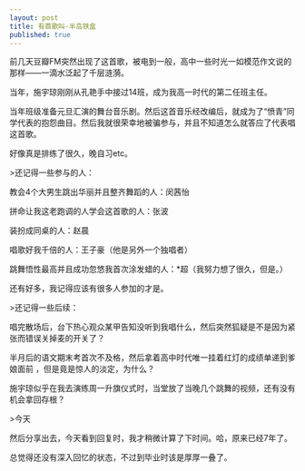 ```yaml
---
layout: post
title: 有首歌叫-半岛铁盒
published: true
---
```


前几天豆瓣FM突然出现了这首歌，被电到一般，高中一些时光一如模范作文说的那样——一滴水泛起了千层涟漪。

当年，施宇琼刚刚从孔艳手中接过14班，成为我高一时代的第二任班主任。

当年班级准备元旦汇演的舞台音乐剧。然后这首音乐经改编后，就成为了“愤青”同学代表的抱怨曲目。然后我就很荣幸地被骗参与，并且不知道怎么就答应了代表唱这首歌。

好像真是排练了很久，晚自习etc。

\>还记得一些参与的人：

教会4个大男生跳出华丽并且整齐舞蹈的人：闵茜怡

拼命让我这老跑调的人学会这首歌的人：张波

装扮成同桌的人：赵晨

唱歌好我千倍的人：王子豪（他是另外一个独唱者）

跳舞悟性最高并且成功忽悠我首次涂发蜡的人：\*超（我努力想了很久，但是。）

还有好多，我记得应该有很多人参加的才是。

\>还记得一些后续：

唱完散场后，台下热心观众某甲告知没听到我唱什么，然后突然狐疑是不是因为紧张而错误关掉麦的开关了？

半月后的语文期末考首次不及格，然后拿着高中时代唯一挂着红灯的成绩单递到爹娘面前 ，但是竟是惊人的淡定，为什么？

施宇琼似乎在我去演练周一升旗仪式时，当堂放了当晚几个跳舞的视频，还有没有机会拿回存根？

\>今天

然后分享出去，今天看到回复时，我才稍微计算了下时间。哈，原来已经7年了。

总觉得还没有深入回忆的状态，不过到毕业时该是厚厚一叠了。
